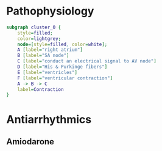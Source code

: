 # Pathophysiology
``` dot
subgraph cluster_0 {
	style=filled;
	color=lightgrey;
	node=[style=filled, color=white];
	A [label="right atrium"]
	B [label="SA node"]
	C [label="conduct an electrical signal to AV node"]
	D [label="His & Purkinge fibers"]
	E [label="ventricles"]
	F [label="ventricular contraction"]
	A -> B -> C
	label=Contraction
}
```
# Antiarrhythmics
## Amiodarone
